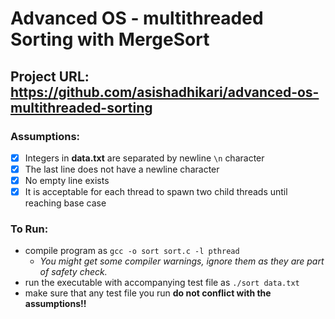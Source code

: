 # Advanced OS - multithreaded Sorting with MergeSort

## Project URL: https://github.com/asishadhikari/advanced-os-multithreaded-sorting

### Assumptions:
- [X] Integers in **data.txt** are separated by newline ```\n``` character
- [X] The last line does not have a newline character 
- [X] No empty line exists
- [X] It is acceptable for each thread to spawn two child threads until reaching base case

### To Run:
* compile program as ```gcc -o sort sort.c -l pthread``` 
  * *You might get some compiler warnings, ignore them as they are part of safety check.*
* run the executable with accompanying test file as ```./sort data.txt```
* make sure that any test file you run **do not conflict with the assumptions!!**